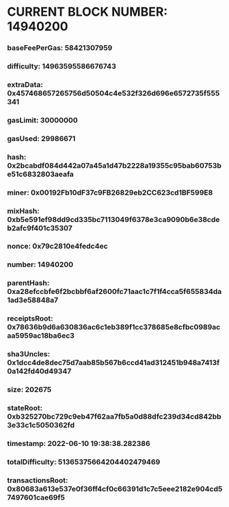 # CURRENT BLOCK NUMBER: 14940200

### baseFeePerGas: 58421307959
### difficulty: 14963595586676743
### extraData: 0x457468657265756d50504c4e532f326d696e6572735f555341
### gasLimit: 30000000
### gasUsed: 29986671
### hash: 0x2bcabdf084d442a07a45a1d47b2228a19355c95bab60753be51c6832803aeafa
### miner: 0x00192Fb10dF37c9FB26829eb2CC623cd1BF599E8
### mixHash: 0xb5e591ef98dd9cd335bc7113049f6378e3ca9090b6e38cdeb2afc9f401c35307
### nonce: 0x79c2810e4fedc4ec
### number: 14940200
### parentHash: 0xa28efccbfe6f2bcbbf6af2600fc71aac1c7f1f4cca5f655834da1ad3e58848a7
### receiptsRoot: 0x78636b9d6a630836ac6c1eb389f1cc378685e8cfbc0989acaa5959ac18ba6ec3
### sha3Uncles: 0x1dcc4de8dec75d7aab85b567b6ccd41ad312451b948a7413f0a142fd40d49347
### size: 202675
### stateRoot: 0xb325270bc729c9eb47f62aa7fb5a0d88dfc239d34cd842bb3e33c1c5050362fd
### timestamp: 2022-06-10 19:38:38.282386
### totalDifficulty: 51365375664204402479469
### transactionsRoot: 0x80683a613e537e0f36ff4cf0c66391d1c7c5eee2182e904cd57497601cae69f5
